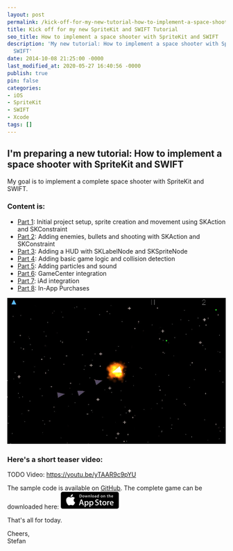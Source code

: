 ```yaml
---
layout: post
permalink: /kick-off-for-my-new-tutorial-how-to-implement-a-space-shooter-with-spritekit-and-swift/
title: Kick off for my new SpriteKit and SWIFT Tutorial
seo_title: How to implement a space shooter with SpriteKit and SWIFT
description: 'My new tutorial: How to implement a space shooter with SpriteKit and
  SWIFT'
date: 2014-10-08 21:25:00 -0000
last_modified_at: 2020-05-27 16:40:56 -0000
publish: true
pin: false
categories:
- iOS
- SpriteKit
- SWIFT
- Xcode
tags: []
---
```

## I'm preparing a new tutorial: How to implement a space shooter with SpriteKit and SWIFT

My goal is to implement a complete space shooter with SpriteKit and SWIFT.

### Content is:

* [Part 1](/how-to-implement-a-space-shooter-with-spritekit-and-swift-part-1): Initial project setup, sprite creation and movement using SKAction and SKConstraint
* [Part 2](/how-to-implement-a-space-shooter-with-spritekit-and-swift-part-2): Adding enemies, bullets and shooting with SKAction and SKConstraint
* [Part 3](/how-to-implement-a-space-shooter-with-spritekit-and-swift-part-3-create-a-hud): Adding a HUD with SKLabelNode and SKSpriteNode
* [Part 4](/how-to-implement-a-space-shooter-with-spritekit-and-swift-part-4-collision-detection): Adding basic game logic and collision detection
* [Part 5](/how-to-implement-a-space-shooter-with-spritekit-and-swift-part-5-particles-and-sound): Adding particles and sound
* [Part 6](/how-to-implement-a-space-shooter-with-spritekit-and-swift-part-6-game-center-integration): GameCenter integration
* [Part 7](/how-to-implement-a-space-shooter-with-spritekit-and-swift-part-7-iad-integration): iAd integration
* [Part 8](/how-to-implement-in-app-purchase-for-your-ios-app-in-swift): In-App Purchases

[![iOS Simulator Screen Shot 08 Feb 2015 22.43.20](/assets/wp-content/uploads/2014/10/iOS-Simulator-Screen-Shot-08-Feb-2015-22.43.20-1.jpg)](/assets/wp-content/uploads/2014/10/iOS-Simulator-Screen-Shot-08-Feb-2015-22.43.20-1.jpg)

### Here's a short teaser video:
TODO Video: https://youtu.be/yTAAR9c9pYU



The sample code is available on [GitHub](https://github.com/stfnjstn/MySecondGame). The complete game can be downloaded here:  [![AppStore.png](/assets/wp-content/uploads/2014/12/AppStore.png)](https://itunes.apple.com/us/app/mysecondgame/id956647245?ls=1&mt=8 "AppStore Link")

That's all for today.

Cheers,  
Stefan
